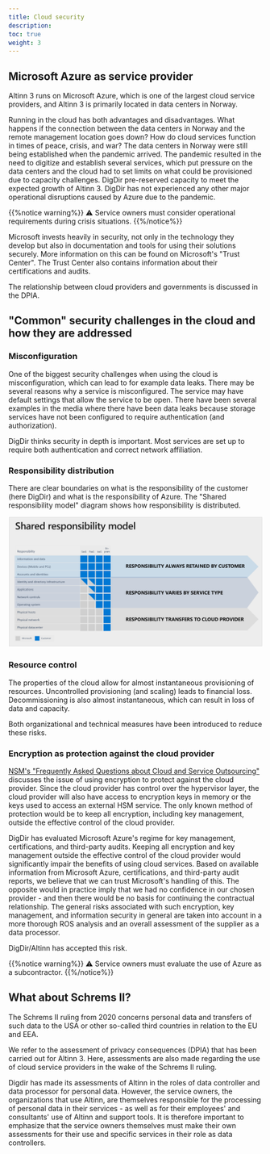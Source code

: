 ```yaml
---
title: Cloud security
description: 
toc: true
weight: 3
---
```



## Microsoft Azure as service provider

Altinn 3 runs on Microsoft Azure, which is one of the largest cloud service providers,
and Altinn 3 is primarily located in data centers in Norway.

Running in the cloud has both advantages and disadvantages.
What happens if the connection between the data centers in Norway and the remote management location goes down?
How do cloud services function in times of peace, crisis, and war?
The data centers in Norway were still being established when the pandemic arrived.
The pandemic resulted in the need to digitize and establish several services, which put pressure on the data centers
and the cloud had to set limits on what could be provisioned due to capacity challenges.
DigDir pre-reserved capacity to meet the expected growth of Altinn 3.
DigDir has not experienced any other major operational disruptions caused by Azure due to the pandemic.

{{%notice warning%}}
⚠ Service owners must consider operational requirements during crisis situations.
{{%/notice%}}

Microsoft invests heavily in security, not only in the technology they develop
but also in documentation and tools for using their solutions securely.
More information on this can be found on Microsoft's "Trust Center".
The Trust Center also contains information about their certifications and audits.

The relationship between cloud providers and governments is discussed in the DPIA.

## "Common" security challenges in the cloud and how they are addressed

### Misconfiguration

One of the biggest security challenges when using the cloud is misconfiguration, which can lead to for example data leaks.
There may be several reasons why a service is misconfigured. The service may have default settings that allow the service to be open.
There have been several examples in the media where there have been data leaks
because storage services have not been configured to require authentication (and authorization).

DigDir thinks security in depth is important. Most services are set up to require both authentication and correct network affiliation.

### Responsibility distribution

There are clear boundaries on what is the responsibility of the customer (here DigDir) and what is the responsibility of Azure.
The "Shared responsibility model" diagram shows how responsibility is distributed.

![Shared responsibility model](shared-responsibility-model.png "Figure 1 - Responsibility shared between customer and cloud provider (Azure, 2019)")

### Resource control

The properties of the cloud allow for almost instantaneous provisioning of resources.
Uncontrolled provisioning (and scaling) leads to financial loss.
Decommissioning is also almost instantaneous, which can result in loss of data and capacity.

Both organizational and technical measures have been introduced to reduce these risks.

### Encryption as protection against the cloud provider

[NSM's "Frequently Asked Questions about Cloud and Service Outsourcing"](https://nsm.no/regelverk-og-hjelp/rad-og-anbefalinger/ofte-stilte-sporsmal-om-sky-og-tjenesteutsetting/sporsmal-om-sky-og-tjenesteutsetting/)
discusses the issue of using encryption to protect against the cloud provider.
Since the cloud provider has control over the hypervisor layer, the cloud provider will also
have access to encryption keys in memory or the keys used to access an external HSM service.
The only known method of protection would be to keep all encryption, including key management, outside the effective control of the cloud provider.

DigDir has evaluated Microsoft Azure's regime for key management, certifications, and third-party audits.
Keeping all encryption and key management outside the effective control of the cloud provider would significantly impair the benefits of using cloud services.
Based on available information from Microsoft Azure, certifications, and third-party audit reports, we believe that we can trust Microsoft's handling of this.
The opposite would in practice imply that we had no confidence in our chosen provider - and then there would be no basis for continuing the contractual relationship.
The general risks associated with such encryption, key management, and information security in general
are taken into account in a more thorough ROS analysis and an overall assessment of the supplier as a data processor.

DigDir/Altinn has accepted this risk.

{{%notice warning%}}
⚠ Service owners must evaluate the use of Azure as a subcontractor.
{{%/notice%}}


## What about Schrems II?

The Schrems II ruling from 2020 concerns personal data and transfers of such data to the USA or other so-called third countries in relation to the EU and EEA.

We refer to the assessment of privacy consequences (DPIA) that has been carried out for Altinn 3.
Here, assessments are also made regarding the use of cloud service providers in the wake of the Schrems II ruling.

Digdir has made its assessments of Altinn in the roles of data controller and data processor for personal data.
However, the service owners, the organizations that use Altinn, are themselves responsible for the processing of
personal data in their services - as well as for their employees' and consultants' use of Altinn and support tools.
It is therefore important to emphasize that the service owners themselves must make
their own assessments for their use and specific services in their role as data controllers.
